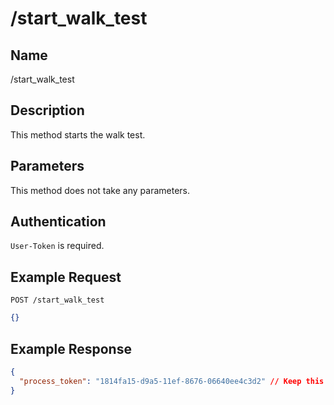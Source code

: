# /start_walk_test

## Name
/start_walk_test

## Description
This method starts the walk test.

## Parameters
This method does not take any parameters.

## Authentication
`User-Token` is required.

## Example Request
`POST /start_walk_test`

```json
{}
```

## Example Response
```json
{
  "process_token": "1814fa15-d9a5-11ef-8676-06640ee4c3d2" // Keep this token to check the status of the download
}
```